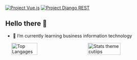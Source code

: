 [![Project Vue.js](https://img.shields.io/badge/Project-Vue.js-blue)](https://heg-web.github.io/projet23-jonludo/#/)
[![Project Django REST](https://img.shields.io/badge/Project-Django%20REST-green)](https://13-air-ajtd.rxq.ch/#/)

## Hello there 👋

<!--
**cutiips/cutiips** is a ✨ _special_ ✨ repository because its `README.md` (this file) appears on your GitHub profile.

Here are some ideas to get you started:

- 🔭 I’m currently working on ...
- 🌱 I’m currently learning ...
- 👯 I’m looking to collaborate on ...
- 🤔 I’m looking for help with ...
- 💬 Ask me about ...
- 📫 How to reach me: ...
- 😄 Pronouns: ...
- ⚡ Fun fact: ...
-->
- 🌱 I’m currently learning business information technology

<div style="display: flex; justify-content: space-around;">
  <img src="https://github-readme-stats.vercel.app/api/top-langs/?username=cutiips&layout=compact&theme=github_dark" alt="Top Langages" style="width: 40%; height: auto;" />
  <img src="https://github-readme-stats.vercel.app/api?username=cutiips&show_icons=true&theme=github_dark" alt="Stats theme cutiips" style="width: 45%; height: auto;" />
</div>
